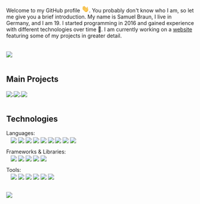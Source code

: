 Welcome to my GitHub profile <img src="https://raw.githubusercontent.com/MindLabor/MindLabor/master/wave.gif" width="20px">. You probably don't know who I am, so let me give you a brief introduction. My name is Samuel Braun, I live in Germany, and I am 19. I started programming in 2016 and gained experience with different technologies over time 🧰. I am currently working on a <a href="https://mindlabor.dev">website</a> featuring some of my projects in greater detail. 


<br/>
<a name="m"><img align="center" src="https://github-readme-stats.vercel.app/api?username=MindLabor&hide=contribs,prs&count_private=true&show_icons=true&bg_color=30,690EB0,9B2189&text_color=fff&title_color=ffffffbb&icon_color=ffffffbb" /></a><br/>
&nbsp;


## Main Projects
<a href="https://github.com/MindLabor/Blog">
  <img align="center" style="flex: 1;" src="https://github-readme-stats.vercel.app/api/pin/?username=MindLabor&repo=Blog&bg_color=30,690EB0,9B2189&text_color=fff&title_color=ffffffbb&icon_color=ffffffbb" />
</a>

<a href="https://github.com/MindLabor/Skadi">
  <img align="center" style="flex: 1;" src="https://github-readme-stats.vercel.app/api/pin/?username=MindLabor&repo=Skadi&bg_color=30,690EB0,9B2189&text_color=fff&title_color=ffffffbb&icon_color=ffffffbb" />
</a>

<a href="https://github.com/MindLabor/Frac">
  <img align="center" style="flex: 1;" src="https://github-readme-stats.vercel.app/api/pin/?username=MindLabor&repo=Frac&bg_color=30,690EB0,9B2189&text_color=fff&title_color=ffffffbb&icon_color=ffffffbb" />
</a><br/>
&nbsp;


## Technologies

Languages:\
&nbsp;&nbsp;
<a name="m"><img align="center" src="https://img.shields.io/badge/-HTML5-24292e?style=for-the-badge&logo=HTML5&logoColor=white" />
</a>
<a name="m"><img align="center" src="https://img.shields.io/badge/-CSS3-24292e?style=for-the-badge&logo=CSS3&logoColor=white" />
</a>
<a name="m"><img align="center" src="https://img.shields.io/badge/-SASS-24292e?style=for-the-badge&logo=sass&logoColor=white" />
</a>
<a name="m"><img align="center" src="https://img.shields.io/badge/-Javascript-24292e?style=for-the-badge&logo=javascript&logoColor=white" />
</a>
<a name="m"><img align="center" src="https://img.shields.io/badge/-Typescript-24292e?style=for-the-badge&logo=typescript&logoColor=white" />
</a>
<a name="m"><img align="center" src="https://img.shields.io/badge/-Python-24292e?style=for-the-badge&logo=python&logoColor=white" />
</a>
<a name="m"><img align="center" src="https://img.shields.io/badge/-PHP-24292e?style=for-the-badge&logo=php&logoColor=white" />
</a>
<a name="m"><img align="center" src="https://img.shields.io/badge/-Java-24292e?style=for-the-badge&logo=java&logoColor=white" />
</a>
<a name="m"><img align="center" src="https://img.shields.io/badge/-SQL-24292e?style=for-the-badge&logo=mysql&logoColor=white" />
</a>

Frameworks & Libraries:\
&nbsp;&nbsp;
<a name="m"><img align="center" src="https://img.shields.io/badge/-Angular-24292e?style=for-the-badge&logo=angular&logoColor=white" />
</a>
<a name="m"><img align="center" src="https://img.shields.io/badge/-Frappe-24292e?style=for-the-badge" />
</a>
<a name="m"><img align="center" src="https://img.shields.io/badge/-Processing-24292e?style=for-the-badge" />
</a>
<a name="m"><img align="center" src="https://img.shields.io/badge/-jQuery-24292e?style=for-the-badge&logo=jquery&logoColor=white" />
</a>
<a name="m"><img align="center" src="https://img.shields.io/badge/-Lodash-24292e?style=for-the-badge&logo=lodash&logoColor=white" />
</a>

Tools:\
&nbsp;&nbsp;
<a name="m"><img align="center" src="https://img.shields.io/badge/-VS%20Code-24292e?style=for-the-badge&logo=visual-studio-code&logoColor=white" />
</a>
<a name="m"><img align="center" src="https://img.shields.io/badge/-Intellij%20Idea-24292e?style=for-the-badge&logo=intellij-idea&logoColor=white" />
</a>
<a name="m"><img align="center" src="https://img.shields.io/badge/-Eclipse-24292e?style=for-the-badge&logo=eclipse&logoColor=white" />
</a>
<a name="m"><img align="center" src="https://img.shields.io/badge/-Figma-24292e?style=for-the-badge&logo=figma&logoColor=white" />
</a>
<a name="m"><img align="center" src="https://img.shields.io/badge/-Git-24292e?style=for-the-badge&logo=git&logoColor=white" />
</a>
<a name="m"><img align="center" src="https://img.shields.io/badge/-Travis CI-24292e?style=for-the-badge&logo=travis-ci&logoColor=white" />
</a><br/>
&nbsp;

<a name="m"><img align="center" src="https://github-readme-stats.vercel.app/api/top-langs/?username=MindLabor&hide=TSQL,CodeQL&bg_color=30,690EB0,9B2189&text_color=fff&title_color=ffffffbb&icon_color=ffffffbb" /></a>
